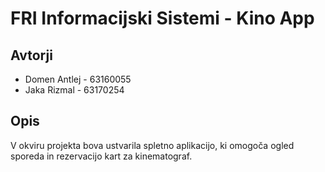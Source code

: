 # FRI Informacijski Sistemi - Kino App
## Avtorji
* Domen Antlej - 63160055
* Jaka Rizmal - 63170254
## Opis
V okviru projekta bova ustvarila spletno aplikacijo, ki omogoča ogled sporeda in rezervacijo kart za kinematograf.
